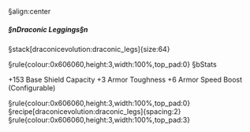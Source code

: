 §align:center
##### §nDraconic Leggings§n

§stack[draconicevolution:draconic_legs]{size:64}

§rule{colour:0x606060,height:3,width:100%,top_pad:0}
§bStats

+153 Base Shield Capacity
+3 Armor Toughness
+6 Armor
Speed Boost (Configurable)

§rule{colour:0x606060,height:3,width:100%,top_pad:0}
§recipe[draconicevolution:draconic_legs]{spacing:2}
§rule{colour:0x606060,height:3,width:100%,top_pad:3}